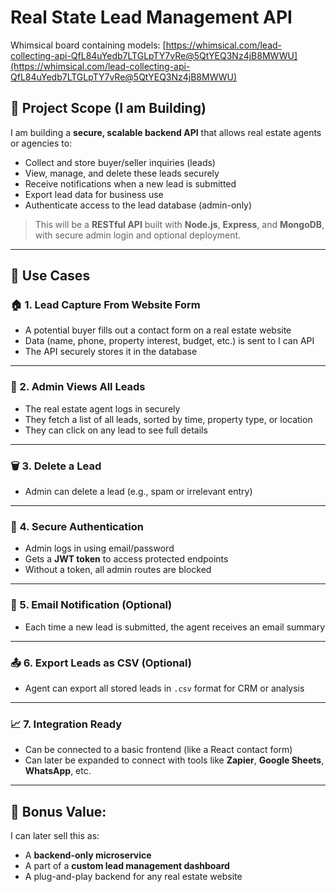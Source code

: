 # **Real State Lead Management API**

Whimsical board containing models: [https://whimsical.com/lead-collecting-api-QfL84uYedb7LTGLpTY7vRe@5QtYEQ3Nz4jB8MWWU](https://whimsical.com/lead-collecting-api-QfL84uYedb7LTGLpTY7vRe@5QtYEQ3Nz4jB8MWWU)

## 🎯 **Project Scope (I am Building)**

I am building a **secure, scalable backend API** that allows real estate agents or agencies to:

- Collect and store buyer/seller inquiries (leads)
- View, manage, and delete these leads securely
- Receive notifications when a new lead is submitted
- Export lead data for business use
- Authenticate access to the lead database (admin-only)

> This will be a **RESTful API** built with **Node.js**, **Express**, and **MongoDB**, with secure admin login and optional deployment.

---

## 📌 **Use Cases**

### 🏠 1. **Lead Capture From Website Form**

- A potential buyer fills out a contact form on a real estate website
- Data (name, phone, property interest, budget, etc.) is sent to I can API
- The API securely stores it in the database

---

### 👀 2. **Admin Views All Leads**

- The real estate agent logs in securely
- They fetch a list of all leads, sorted by time, property type, or location
- They can click on any lead to see full details

---

### 🗑 3. **Delete a Lead**

- Admin can delete a lead (e.g., spam or irrelevant entry)

---

### 🔐 4. **Secure Authentication**

- Admin logs in using email/password
- Gets a **JWT token** to access protected endpoints
- Without a token, all admin routes are blocked

---

### 📧 5. **Email Notification (Optional)**

- Each time a new lead is submitted, the agent receives an email summary

---

### 📤 6. **Export Leads as CSV (Optional)**

- Agent can export all stored leads in `.csv` format for CRM or analysis

---

### 📈 7. **Integration Ready**

- Can be connected to a basic frontend (like a React contact form)
- Can later be expanded to connect with tools like **Zapier**, **Google Sheets**, **WhatsApp**, etc.

---

## 🚀 Bonus Value:

I can later sell this as:

- A **backend-only microservice**
- A part of a **custom lead management dashboard**
- A plug-and-play backend for any real estate website
